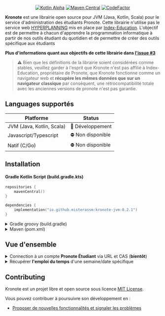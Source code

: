 <p align="center">
    <a href="https://kotlinlang.org/docs/components-stability.html" target="_blank" rel="noopener"><img src="https://kotl.in/badges/alpha.svg" alt="Kotlin Alpha" /></a>
    <a href="https://search.maven.org/search?q=g:io.github.misterassm" target="_blank" rel="noopener"><img src="https://img.shields.io/maven-central/v/io.github.misterassm/kronote" alt="Maven Central" /></a>
    <a href="https://www.codefactor.io/repository/github/misterassm/pronote-api/overview/development"><img src="https://www.codefactor.io/repository/github/misterassm/pronote-api/badge/development" alt="CodeFactor" /></a>
</p>

**Kronote** est une librairie open source pour JVM (Java, Kotlin, Scala) pour le service d'administration des étudiants Pronote. Cette librairie n'utilise pas le service web [HYPERPLANNING](https://www.index-education.com/fr/hyperplanning-info196-service-web.php) mis en place par [Index-Education](https://www.index-education.com/). L'objectif est de permettre à chacun d'apprendre la programmation informatique à partir de nos outils étudiant du quotidien et de permettre de créer des outils spécifique aux étudiants

**Plus d'informations quant aux objectifs de cette librairie dans [l'issue #3](https://github.com/MisterAssm/pronote-api/issues/3)**

> ⚠️ Bien que les définitions de la librairie soient considérées comme stables, veuillez garder à l'esprit que Kronote n'est pas affilié à Index-Education, propriétaire de Pronote, que Kronote fonctionne comme un navigateur web et **récupère les mêmes données que sur un navigateur classique** par conséquent, une rétrocompatibilité totale avec les anciennes versions de pronote n'est pas garantie.

## Languages supportés
| Platforme | Status |
| -------- | ------ |
| JVM (Java, Kotlin, Scala) | 🚧 Développement |
| Javascript/Typescript     | ⛔ Non disponible |
| Natif (C/Go)              | ⛔ Non disponible |

## Installation

#### Gradle Kotlin Script (build.gradle.kts)
```kts
repositories {
    mavenCentral()
}

dependencies {
    implementation("io.github.misterassm:kronote-jvm:0.2.1")
}
```

<details><summary>Gradle groovy (build.gradle)</summary><p>

```groovy
repositories {
    mavenCentral()
}

dependencies {
    implementation 'io.github.misterassm:kronote-jvm:0.2.1'
}
```
</p></details>

<details><summary>Maven (pom.xml)</summary><p>

```xml
<dependencies>
    <dependency>
        <groupId>io.github.misterassm</groupId>
        <artifactId>kronote-jvm</artifactId>
        <version>0.2.1</version>
    </dependency>
</dependencies>
```
</p></details>


## Vue d'ensemble

<details><summary>Connection à un compte <strong>Pronote Étudiant</strong> via URL et CAS (<strong>bientôt</strong>)</summary><p>

#### Kotlin

```kotlin
    val kronote = connectKronote { // or just ``kronote`` to create instance without connect to Pronote
        username = "demonstration"
        password = "pronotevs"
        indexUrl = "https://demo.index-education.net/pronote/eleve.html?login=true"
        autoReconnect = true // Default: false
    }.getOrThrow() // or Result#onSuccess / Result#onFailure
```
</p></details>

<details><summary>Récupérer <strong>l'emploi du temps</strong> d'une semaine/date spécifique</summary><p>

#### Kotlin

```kotlin
// Récupérer l'emploi du temps de la semaine actuelle
val timetable = kronote.retrieveTimetable()

// Récupérer l'emploi du temps d'une semaine spécifique
val timetable = kronote.retrieveTimetable(5) // Emploi du temps de la semaine n°5

// Récupérer l'emploi du temps d'un jour en particulier
val timetable = kronote.retrieveTimetable(Localdate(2022, Month.SEPTEMBER, 1)) // Emploi du temps du 1er septembre 2022

// Récupérer le nom de chaque matière et l'imprimer dans la console
timetable.courseList.forEach { println(it.subject) }
```
</p></details>



## Contributing

Kronote est un projet libre et open source sous licence [MIT License](LICENSE.md).

Vous pouvez contribuer à poursuivre son développement en :

- [Proposer de nouvelles fonctionnalités et signaler les problèmes](https://github.com/MisterAssm/pronote-api/issues)